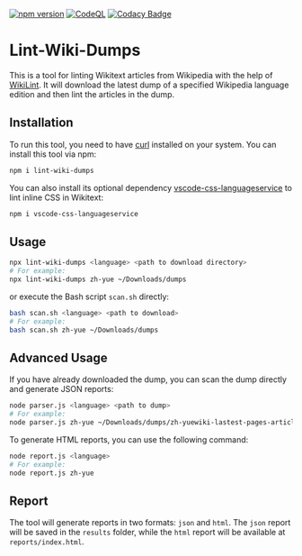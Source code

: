 [![npm version](https://badge.fury.io/js/lint-wiki-dumps.svg)](https://www.npmjs.com/package/lint-wiki-dumps)
[![CodeQL](https://github.com/bhsd-harry/lint-wiki-dumps/actions/workflows/codeql.yml/badge.svg)](https://github.com/bhsd-harry/lint-wiki-dumps/actions/workflows/codeql.yml)
[![Codacy Badge](https://app.codacy.com/project/badge/Grade/12aacc9d0f3e4629ae96114f7c40cf31)](https://app.codacy.com/gh/bhsd-harry/lint-wiki-dumps/dashboard)

# Lint-Wiki-Dumps

This is a tool for linting Wikitext articles from Wikipedia with the help of [WikiLint](https://www.npmjs.com/package/wikilint). It will download the latest dump of a specified Wikipedia language edition and then lint the articles in the dump.

## Installation

To run this tool, you need to have [curl](https://curl.se/) installed on your system. You can install this tool via npm:

```sh
npm i lint-wiki-dumps
```

You can also install its optional dependency [vscode-css-languageservice](https://npmjs.com/package/vscode-css-languageservice) to lint inline CSS in Wikitext:

```sh
npm i vscode-css-languageservice
```

## Usage

```sh
npx lint-wiki-dumps <language> <path to download directory>
# For example:
npx lint-wiki-dumps zh-yue ~/Downloads/dumps
```

or execute the Bash script `scan.sh` directly:

```sh
bash scan.sh <language> <path to download>
# For example:
bash scan.sh zh-yue ~/Downloads/dumps
```

## Advanced Usage

If you have already downloaded the dump, you can scan the dump directly and generate JSON reports:

```sh
node parser.js <language> <path to dump>
# For example:
node parser.js zh-yue ~/Downloads/dumps/zh-yuewiki-lastest-pages-articles.xml.bz2
```

To generate HTML reports, you can use the following command:

```sh
node report.js <language>
# For example:
node report.js zh-yue
```

## Report

The tool will generate reports in two formats: `json` and `html`. The `json` report will be saved in the `results` folder, while the `html` report will be available at `reports/index.html`.
